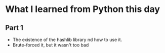 # What I learned from Python this day

## Part 1
- The existence of the hashlib library nd how to use it.
- Brute-forced it, but it wasn't too bad